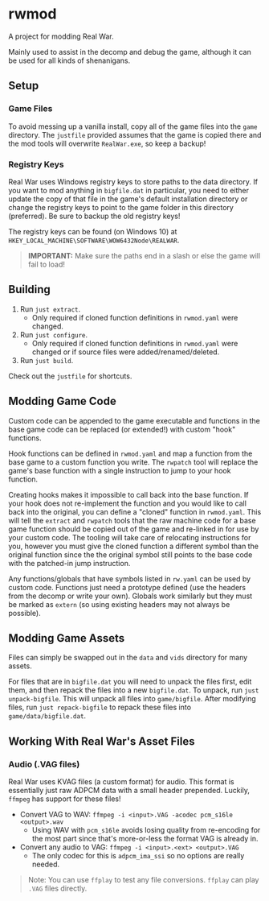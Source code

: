 # rwmod
A project for modding Real War.

Mainly used to assist in the decomp and debug the game, although it can be used for all kinds of shenanigans.

## Setup

### Game Files
To avoid messing up a vanilla install, copy all of the game files into the `game` directory. The `justfile` provided assumes that the game is copied there and the mod tools will overwrite `RealWar.exe`, so keep a backup!

### Registry Keys
Real War uses Windows registry keys to store paths to the data directory. If you want to mod anything in `bigfile.dat` in particular, you need to either update the copy of that file in the game's default installation directory or change the registry keys to point to the game folder in this directory (preferred). Be sure to backup the old registry keys!

The registry keys can be found (on Windows 10) at `HKEY_LOCAL_MACHINE\SOFTWARE\WOW6432Node\REALWAR`.
> **IMPORTANT:** Make sure the paths end in a slash or else the game will fail to load!

## Building
1. Run `just extract`.
    - Only required if cloned function definitions in `rwmod.yaml` were changed.
2. Run `just configure`.
    - Only required if cloned function definitions in `rwmod.yaml` were changed or if source files were added/renamed/deleted.
3. Run `just build`.

Check out the `justfile` for shortcuts.

## Modding Game Code
Custom code can be appended to the game executable and functions in the base game code can be replaced (or extended!) with custom "hook" functions.

Hook functions can be defined in `rwmod.yaml` and map a function from the base game to a custom function you write. The `rwpatch` tool will replace the game's base function with a single instruction to jump to your hook function.

Creating hooks makes it impossible to call back into the base function. If your hook does not re-implement the function and you would like to call back into the original, you can define a "cloned" function in `rwmod.yaml`. This will tell the `extract` and `rwpatch` tools that the raw machine code for a base game function should be copied out of the game and re-linked in for use by your custom code. The tooling will take care of relocating instructions for you, however you must give the cloned function a different symbol than the original function since the the original symbol still points to the base code with the patched-in jump instruction.

Any functions/globals that have symbols listed in `rw.yaml` can be used by custom code. Functions just need a prototype defined (use the headers from the decomp or write your own). Globals work similarly but they must be marked as `extern` (so using existing headers may not always be possible).

## Modding Game Assets
Files can simply be swapped out in the `data` and `vids` directory for many assets.

For files that are in `bigfile.dat` you will need to unpack the files first, edit them, and then repack the files into a new `bigfile.dat`. To unpack, run `just unpack-bigfile`. This will unpack all files into `game/bigfile`. After modifying files, run `just repack-bigfile` to repack these files into `game/data/bigfile.dat`.

## Working With Real War's Asset Files

### Audio (.VAG files)
Real War uses KVAG files (a custom format) for audio. This format is essentially just raw ADPCM data with a small header prepended. Luckily, `ffmpeg` has support for these files!

- Convert VAG to WAV: `ffmpeg -i <input>.VAG -acodec pcm_s16le <output>.wav`
    - Using WAV with `pcm_s16le` avoids losing quality from re-encoding for the most part since that's more-or-less the format VAG is already in.
- Convert any audio to VAG: `ffmpeg -i <input>.<ext> <output>.VAG`
    - The only codec for this is `adpcm_ima_ssi` so no options are really needed.

> Note: You can use `ffplay` to test any file conversions. `ffplay` can play `.VAG` files directly.
